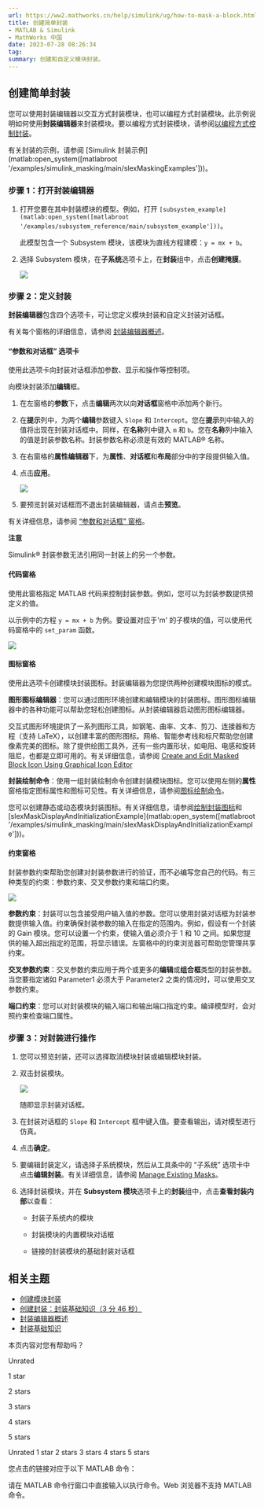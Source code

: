```yaml
---
url: https://ww2.mathworks.cn/help/simulink/ug/how-to-mask-a-block.html
title: 创建简单封装
- MATLAB & Simulink
- MathWorks 中国
date: 2023-07-28 08:26:34
tag: 
summary: 创建和自定义模块封装。
---
```

## 创建简单封装

您可以使用封装编辑器以交互方式封装模块，也可以编程方式封装模块。此示例说明如何使用**封装编辑器**来封装模块。要以编程方式封装模块，请参阅[以编程方式控制封装](https://ww2.mathworks.cn/help/simulink/ug/control-masks-programmatically.html)。

有关封装的示例，请参阅 [Simulink 封装示例](matlab:open_system([matlabroot '/examples/simulink_masking/main/slexMaskingExamples']))。

### 步骤 1：打开封装编辑器

1.  打开您要在其中封装模块的模型。例如，打开 `[subsystem_example](matlab:open_system([matlabroot '/examples/subsystem_reference/main/subsystem_example']))`。
    
    此模型包含一个 Subsystem 模块，该模块为直线方程建模：`y = mx + b`。
    
2.  选择 Subsystem 模块，在**子系统**选项卡上，在**封装**组中，点击**创建掩膜**。
    
    ![](https://ww2.mathworks.cn/help/simulink/ug/maskexeditora3cc21232fd49ce251350a84fee9f6ad_zh_CN.png)
    

### 步骤 2：定义封装

**封装编辑器**包含四个选项卡，可让您定义模块封装和自定义封装对话框。

有关每个窗格的详细信息，请参阅 [封装编辑器概述](https://ww2.mathworks.cn/help/simulink/gui/mask-editor-overview.html)。

#### “参数和对话框” 选项卡

使用此选项卡向封装对话框添加参数、显示和操作等控制项。

向模块封装添加**编辑**框。

1.  在左窗格的**参数**下，点击**编辑**两次以向**对话框**窗格中添加两个新行。
    
2.  在**提示**列中，为两个**编辑**参数键入 `Slope` 和 `Intercept`。您在**提示**列中输入的值将出现在封装对话框中。同样，在**名称**列中键入 `m` 和 `b`。您在**名称**列中输入的值是封装参数名称。封装参数名称必须是有效的 MATLAB® 名称。
    
3.  在右窗格的**属性编辑器**下，为**属性**、**对话框**和**布局**部分中的字段提供输入值。
    
4.  点击**应用**。
    
    ![](https://ww2.mathworks.cn/help/simulink/ug/maskexeditor9778ae7fb1274b08ff4f7f3982ff4178_zh_CN.png)
    
5.  要预览封装对话框而不退出封装编辑器，请点击**预览**。
    

有关详细信息，请参阅 [“参数和对话框” 窗格](https://ww2.mathworks.cn/help/simulink/gui/mask-editor-overview.html#bu085yl)。

**注意**

Simulink® 封装参数无法引用同一封装上的另一个参数。

#### 代码窗格

使用此窗格指定 MATLAB 代码来控制封装参数。例如，您可以为封装参数提供预定义的值。

以示例中的方程 `y = mx + b` 为例。要设置对应于'm' 的子模块的值，可以使用代码窗格中的 `set_param` 函数。

![](https://ww2.mathworks.cn/help/simulink/ug/initialization_pane.gif)

#### 图标窗格

使用此选项卡创建模块封装图标。封装编辑器为您提供两种创建模块图标的模式。

**图形图标编辑器**：您可以通过图形环境创建和编辑模块的封装图标。图形图标编辑器中的各种功能可以帮助您轻松创建图标。从封装编辑器启动图形图标编辑器。

交互式图形环境提供了一系列图形工具，如钢笔、曲率、文本、剪刀、连接器和方程（支持 LaTeX），以创建丰富的图形图标。网格、智能参考线和标尺帮助您创建像素完美的图标。除了提供绘图工具外，还有一些内置形状，如电阻、电感和旋转阻尼，也都是立即可用的。有关详细信息，请参阅 [Create and Edit Masked Block Icon Using Graphical Icon Editor](https://ww2.mathworks.cn/help/simulink/ug/graphical-icon-editor.html)

**封装绘制命令**：使用一组封装绘制命令创建封装模块图标。您可以使用左侧的**属性**窗格指定图标属性和图标可见性。有关详细信息，请参阅[图标绘制命令](https://ww2.mathworks.cn/help/simulink/gui/mask-editor-overview.html#mw_03e8e168-b37f-4722-a9cb-79a287f8cfe9)。

您可以创建静态或动态模块封装图标。有关详细信息，请参阅[绘制封装图标](https://ww2.mathworks.cn/help/simulink/ug/create-mask-icon.html)和 [slexMaskDisplayAndInitializationExample](matlab:open_system([matlabroot '/examples/simulink_masking/main/slexMaskDisplayAndInitializationExample']))。

#### 约束窗格

封装参数约束帮助您创建对封装参数进行的验证，而不必编写您自己的代码。有三种类型的约束：参数约束、交叉参数约束和端口约束。

![](https://ww2.mathworks.cn/help/simulink/ug/constraints_zh_CN.png)

**参数约束**：封装可以包含接受用户输入值的参数。您可以使用封装对话框为封装参数提供输入值。约束确保封装参数的输入在指定的范围内。例如，假设有一个封装的 Gain 模块。您可以设置一个约束，使输入值必须介于 1 和 10 之间。如果您提供的输入超出指定的范围，将显示错误。左窗格中的约束浏览器可帮助您管理共享约束。

**交叉参数约束**：交叉参数约束应用于两个或更多的**编辑**或**组合框**类型的封装参数。当您要指定诸如 Parameter1 必须大于 Parameter2 之类的情况时，可以使用交叉参数约束。

**端口约束**：您可以对封装模块的输入端口和输出端口指定约束。编译模型时，会对照约束检查端口属性。

### 步骤 3：对封装进行操作

1.  您可以预览封装，还可以选择取消模块封装或编辑模块封装。
    
2.  双击封装模块。
    
    ![](https://ww2.mathworks.cn/help/simulink/ug/maskexdialogbox_zh_CN.png)
    
    随即显示封装对话框。
    
3.  在封装对话框的 `Slope` 和 `Intercept` 框中键入值。要查看输出，请对模型进行仿真。
    
4.  点击**确定**。
    
5.  要编辑封装定义，请选择子系统模块，然后从工具条中的 “子系统” 选项卡中点击**编辑封装**。有关详细信息，请参阅 [Manage Existing Masks](https://ww2.mathworks.cn/help/simulink/ug/operate-on-existing-masks.html)。
    
6.  选择封装模块，并在 **Subsystem 模块**选项卡上的**封装**组中，点击**查看封装内部**以查看：
    
    *   封装子系统内的模块
        
    *   封装模块的内置模块对话框
        
    *   链接的封装模块的基础封装对话框
        
    

## 相关主题

*   [创建模块封装](https://ww2.mathworks.cn/help/simulink/block-masks.html)
*   [创建封装：封装基础知识（3 分 46 秒）](https://www.mathworks.com/videos/creating-a-mask--masking-fundamentals-1480968643715.html)
*   [封装编辑器概述](https://ww2.mathworks.cn/help/simulink/gui/mask-editor-overview.html)
*   [封装基础知识](https://ww2.mathworks.cn/help/simulink/ug/block-masks.html)

本页内容对您有帮助吗？

Unrated

1 star

2 stars

3 stars

4 stars

5 stars

 Unrated  1 star  2 stars  3 stars  4 stars  5 stars

您点击的链接对应于以下 MATLAB 命令：

请在 MATLAB 命令行窗口中直接输入以执行命令。Web 浏览器不支持 MATLAB 命令。